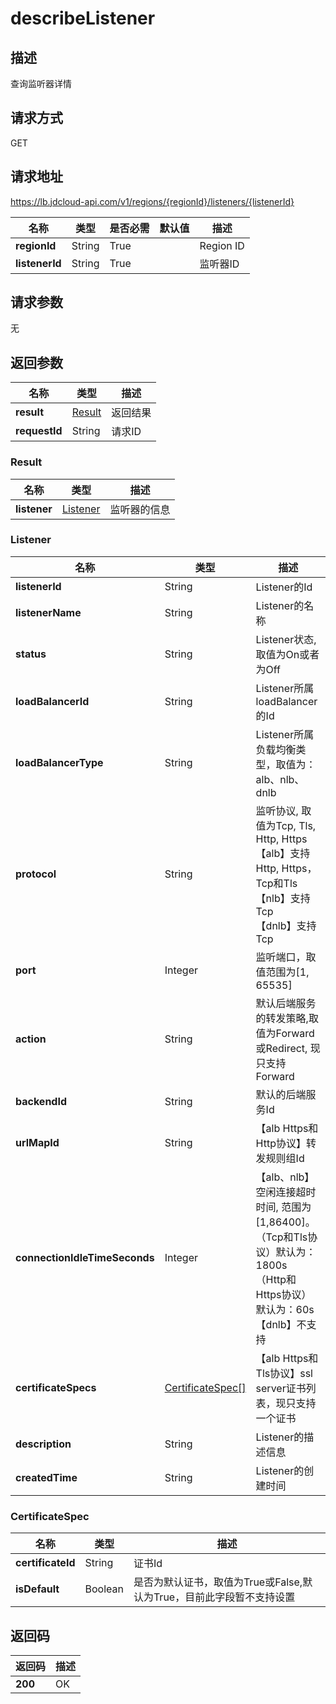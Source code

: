 # describeListener


## 描述
查询监听器详情

## 请求方式
GET

## 请求地址
https://lb.jdcloud-api.com/v1/regions/{regionId}/listeners/{listenerId}

|名称|类型|是否必需|默认值|描述|
|---|---|---|---|---|
|**regionId**|String|True| |Region ID|
|**listenerId**|String|True| |监听器ID|

## 请求参数
无


## 返回参数
|名称|类型|描述|
|---|---|---|
|**result**|[Result](describelistener#result)|返回结果|
|**requestId**|String|请求ID|

### <div id="result">Result</div>
|名称|类型|描述|
|---|---|---|
|**listener**|[Listener](describelistener#listener)|监听器的信息|
### <div id="listener">Listener</div>
|名称|类型|描述|
|---|---|---|
|**listenerId**|String|Listener的Id|
|**listenerName**|String|Listener的名称|
|**status**|String|Listener状态, 取值为On或者为Off|
|**loadBalancerId**|String|Listener所属loadBalancer的Id|
|**loadBalancerType**|String|Listener所属负载均衡类型，取值为：alb、nlb、dnlb|
|**protocol**|String|监听协议, 取值为Tcp, Tls, Http, Https <br>【alb】支持Http, Https，Tcp和Tls <br>【nlb】支持Tcp  <br>【dnlb】支持Tcp|
|**port**|Integer|监听端口，取值范围为[1, 65535]|
|**action**|String|默认后端服务的转发策略,取值为Forward或Redirect, 现只支持Forward|
|**backendId**|String|默认的后端服务Id|
|**urlMapId**|String|【alb Https和Http协议】转发规则组Id|
|**connectionIdleTimeSeconds**|Integer|【alb、nlb】空闲连接超时时间, 范围为[1,86400]。 <br>（Tcp和Tls协议）默认为：1800s <br>（Http和Https协议）默认为：60s <br>【dnlb】不支持|
|**certificateSpecs**|[CertificateSpec[]](describelistener#certificatespec)|【alb Https和Tls协议】ssl server证书列表，现只支持一个证书|
|**description**|String|Listener的描述信息|
|**createdTime**|String|Listener的创建时间|
### <div id="certificatespec">CertificateSpec</div>
|名称|类型|描述|
|---|---|---|
|**certificateId**|String|证书Id|
|**isDefault**|Boolean|是否为默认证书，取值为True或False,默认为True，目前此字段暂不支持设置|

## 返回码
|返回码|描述|
|---|---|
|**200**|OK|
